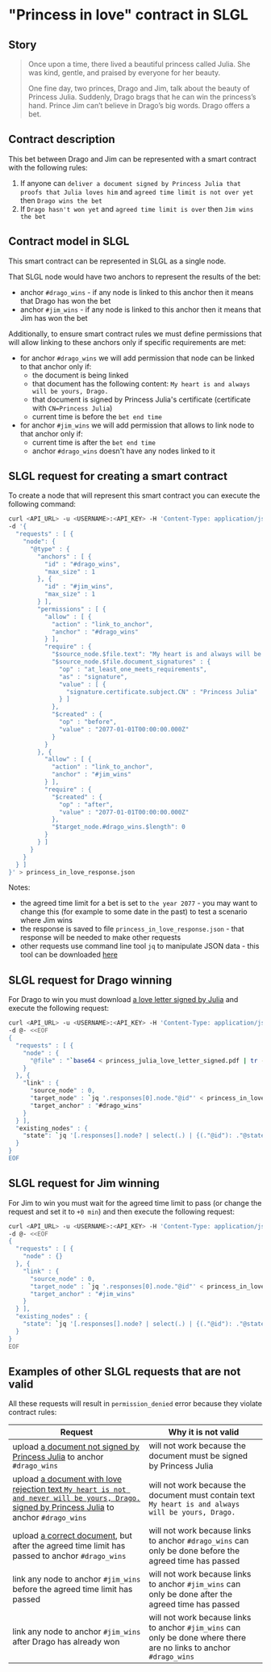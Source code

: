 # "Princess in love" contract in SLGL

## Story

> Once upon a time, there lived a beautiful princess called Julia. She was kind, gentle, and praised by everyone for her beauty.
>
> One fine day, two princes, Drago and Jim, talk about the beauty of Princess Julia. Suddenly, Drago brags that he can win the princess’s hand. Prince Jim can’t believe in Drago’s big words. Drago offers a bet.

## Contract description

This bet between Drago and Jim can be represented with a smart contract with the following rules:
1. If anyone can `deliver a document signed by Princess Julia that proofs that Julia loves him` and `agreed time limit is not over yet` 
   then `Drago wins the bet` 
2. If `Drago hasn't won yet` and `agreed time limit is over` then `Jim wins the bet`

## Contract model in SLGL

This smart contract can be represented in SLGL as a single node.

That SLGL node would have two anchors to represent the results of the bet:
- anchor `#drago_wins` - if any node is linked to this anchor then it means that Drago has won the bet
- anchor `#jim_wins` - if any node is linked to this anchor then it means that Jim has won the bet

Additionally, to ensure smart contract rules we must define permissions that will allow linking to these anchors only if specific requirements are met:
- for anchor `#drago_wins` we will add permission that node can be linked to that anchor only if:
  - the document is being linked
  - that document has the following content: `My heart is and always will be yours, Drago.`
  - that document is signed by Princess Julia's certificate (certificate with `CN=Princess Julia`)
  - current time is before the `bet end time`
- for anchor `#jim_wins` we will add permission that allows to link node to that anchor only if:
  - current time is after the `bet end time`
  - anchor `#drago_wins` doesn't have any nodes linked to it
  
## SLGL request for creating a smart contract

To create a node that will represent this smart contract you can execute the following command:

```bash
curl <API_URL> -u <USERNAME>:<API_KEY> -H 'Content-Type: application/json' \
-d '{
  "requests" : [ {
    "node": {
      "@type" : {
        "anchors" : [ {
          "id" : "#drago_wins",
          "max_size" : 1
        }, {
          "id" : "#jim_wins",
          "max_size" : 1
        } ],
        "permissions" : [ {
          "allow" : [ {
            "action" : "link_to_anchor",
            "anchor" : "#drago_wins"
          } ],
          "require" : {
            "$source_node.$file.text": "My heart is and always will be yours, Drago.",
            "$source_node.$file.document_signatures" : {
              "op" : "at_least_one_meets_requirements",
              "as" : "signature",
              "value" : [ {
                "signature.certificate.subject.CN" : "Princess Julia"
              } ]
            },
            "$created" : {
              "op" : "before",
              "value" : "2077-01-01T00:00:00.000Z"
            }
          }
        }, {
          "allow" : [ {
            "action" : "link_to_anchor",
            "anchor" : "#jim_wins"
          } ],
          "require" : {
            "$created" : {
              "op" : "after",
              "value" : "2077-01-01T00:00:00.000Z"
            },
            "$target_node.#drago_wins.$length": 0
          }
        } ]
      }
    }
  } ]
}' > princess_in_love_response.json
```

Notes:
- the agreed time limit for a bet is set to `the year 2077` - you may want to change this (for example to some date in the past) to test a scenario where Jim wins
- the response is saved to file `princess_in_love_response.json` - that response will be needed to make other requests
- other requests use command line tool `jq` to manipulate JSON data - this tool can be downloaded [here](https://stedolan.github.io/jq/download/) 

## SLGL request for Drago winning

For Drago to win you must download [a love letter signed by Julia](files/princess_julia_love_letter_signed.pdf) and execute the following request: 

```bash
curl <API_URL> -u <USERNAME>:<API_KEY> -H 'Content-Type: application/json' \
-d @- <<EOF
{
  "requests" : [ {
    "node" : {
      "@file" : "`base64 < princess_julia_love_letter_signed.pdf | tr -d '[:space:]'`"
    }
  }, {
    "link" : {
      "source_node" : 0,
      "target_node" : `jq '.responses[0].node."@id"' < princess_in_love_response.json`,
      "target_anchor" : "#drago_wins"
    }
  } ],
  "existing_nodes" : {
    "state": `jq '[.responses[].node? | select(.) | {(."@id"): ."@state"}] | add' < princess_in_love_response.json`
  }
}
EOF
```

## SLGL request for Jim winning

For Jim to win you must wait for the agreed time limit to pass (or change the request and set it to `+0 min`) and then execute the following request:

```bash
curl <API_URL> -u <USERNAME>:<API_KEY> -H 'Content-Type: application/json' \
-d @- <<EOF
{
  "requests" : [ {
    "node" : {}
  }, {
    "link" : {
      "source_node" : 0,
      "target_node" : `jq '.responses[0].node."@id"' < princess_in_love_response.json`,
      "target_anchor" : "#jim_wins"
    }
  } ],
  "existing_nodes" : {
    "state": `jq '[.responses[].node? | select(.) | {(."@id"): ."@state"}] | add' < princess_in_love_response.json`
  }
}
EOF
```

## Examples of other SLGL requests that are not valid

All these requests will result in `permission_denied` error because they violate contract rules:

Request | Why it is not valid
--------|--------------------
upload [a document not signed by Princess Julia](files/princess_julia_love_letter.pdf) to anchor `#drago_wins` | will not work because the document must be signed by Princess Julia
upload [a document with love rejection text `My heart is not and never will be yours, Drago.` signed by Princess Julia](files/princess_julia_rejection_letter_signed.pdf) to anchor `#drago_wins` | will not work because the document must contain text `My heart is and always will be yours, Drago.` 
upload [a correct document](files/princess_julia_love_letter_signed.pdf), but after the agreed time limit has passed to anchor `#drago_wins` | will not work because links to anchor `#drago_wins` can only be done before the agreed time has passed
link any node to anchor `#jim_wins` before the agreed time limit has passed | will not work because links to anchor `#jim_wins` can only be done after the agreed time has passed
link any node to anchor `#jim_wins` after Drago has already won | will not work because links to anchor `#jim_wins` can only be done where there are no links to anchor `#drago_wins`
